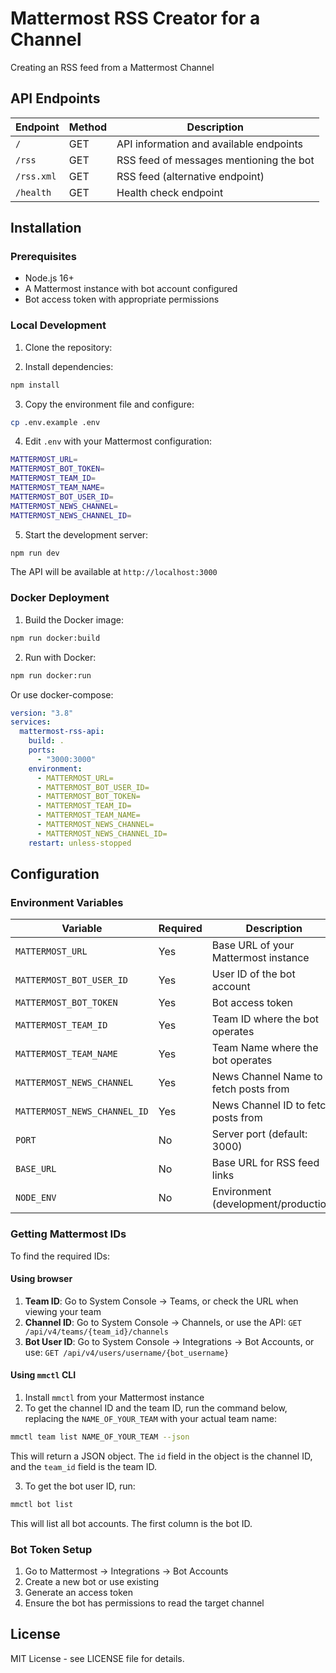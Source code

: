 # Mattermost RSS Creator for a Channel

Creating an RSS feed from a Mattermost Channel

## API Endpoints

| Endpoint   | Method | Description                             |
| ---------- | ------ | --------------------------------------- |
| `/`        | GET    | API information and available endpoints |
| `/rss`     | GET    | RSS feed of messages mentioning the bot |
| `/rss.xml` | GET    | RSS feed (alternative endpoint)         |
| `/health`  | GET    | Health check endpoint                   |

## Installation

### Prerequisites

- Node.js 16+
- A Mattermost instance with bot account configured
- Bot access token with appropriate permissions

### Local Development

1. Clone the repository:

2. Install dependencies:

```bash
npm install
```

3. Copy the environment file and configure:

```bash
cp .env.example .env
```

4. Edit `.env` with your Mattermost configuration:

```bash
MATTERMOST_URL=
MATTERMOST_BOT_TOKEN=
MATTERMOST_TEAM_ID=
MATTERMOST_TEAM_NAME=
MATTERMOST_BOT_USER_ID=
MATTERMOST_NEWS_CHANNEL=
MATTERMOST_NEWS_CHANNEL_ID=
```

5. Start the development server:

```bash
npm run dev
```

The API will be available at `http://localhost:3000`

### Docker Deployment

1. Build the Docker image:

```bash
npm run docker:build
```

2. Run with Docker:

```bash
npm run docker:run
```

Or use docker-compose:

```yaml
version: "3.8"
services:
  mattermost-rss-api:
    build: .
    ports:
      - "3000:3000"
    environment:
      - MATTERMOST_URL=
      - MATTERMOST_BOT_USER_ID=
      - MATTERMOST_BOT_TOKEN=
      - MATTERMOST_TEAM_ID=
      - MATTERMOST_TEAM_NAME=
      - MATTERMOST_NEWS_CHANNEL=
      - MATTERMOST_NEWS_CHANNEL_ID=
    restart: unless-stopped
```

## Configuration

### Environment Variables

| Variable                     | Required | Description                           |
| ---------------------------- | -------- | ------------------------------------- |
| `MATTERMOST_URL`             | Yes      | Base URL of your Mattermost instance  |
| `MATTERMOST_BOT_USER_ID`     | Yes      | User ID of the bot account            |
| `MATTERMOST_BOT_TOKEN`       | Yes      | Bot access token                      |
| `MATTERMOST_TEAM_ID`         | Yes      | Team ID where the bot operates        |
| `MATTERMOST_TEAM_NAME`       | Yes      | Team Name where the bot operates      |
| `MATTERMOST_NEWS_CHANNEL`    | Yes      | News Channel Name to fetch posts from |
| `MATTERMOST_NEWS_CHANNEL_ID` | Yes      | News Channel ID to fetch posts from   |
| `PORT`                       | No       | Server port (default: 3000)           |
| `BASE_URL`                   | No       | Base URL for RSS feed links           |
| `NODE_ENV`                   | No       | Environment (development/production)  |

### Getting Mattermost IDs

To find the required IDs:

#### Using browser

1. **Team ID**: Go to System Console → Teams, or check the URL when viewing your team
2. **Channel ID**: Go to System Console → Channels, or use the API: `GET /api/v4/teams/{team_id}/channels`
3. **Bot User ID**: Go to System Console → Integrations → Bot Accounts, or use: `GET /api/v4/users/username/{bot_username}`

#### Using `mmctl` CLI

1. Install `mmctl` from your Mattermost instance
2. To get the channel ID and the team ID, run the command below, replacing the `NAME_OF_YOUR_TEAM` with your actual team name:

```bash
mmctl team list NAME_OF_YOUR_TEAM --json
```

This will return a JSON object. The `id` field in the object is the channel ID, and the `team_id` field is the team ID.

3. To get the bot user ID, run:

```bash
mmctl bot list
```

This will list all bot accounts. The first column is the bot ID.

### Bot Token Setup

1. Go to Mattermost → Integrations → Bot Accounts
2. Create a new bot or use existing
3. Generate an access token
4. Ensure the bot has permissions to read the target channel

## License

MIT License - see LICENSE file for details.
